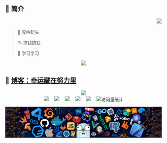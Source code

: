 ## :watermelon:    简介

<!-- 主页访问量统计 --> 
<div align="right"> <img src="https://profile-counter.glitch.me/Ed1Ryan2/count.svg" /> </div>

> :revolving_hearts: 没啥盼头
>
> :cupid: 搞钱搞钱
>
> :sparkling_heart: 学习学习

<!-- ![image](https://github.com/QInzhengk/QInzhengk/blob/7ed1ecebba0862b6b07d35011cac2488bd6d50c8/images/hr.gif) --> 

<!-- 仓库状态统计 --> 
<div align="center"> <img src="https://github-readme-stats.vercel.app/api?username=Ed1Ryan2&show_icons=true&theme=buefy" /> </div>

## :whale: [博客：幸运藏在努力里](https://github.com/qzkq/qzkq.github.io)

<!-- 常用语言占比统计 --> 
<div align="center"> <img src="https://github-readme-stats.vercel.app/api/top-langs/?username=Ed1Ryan2&layout=compact&theme=buefy" /> </div>

<div align="center">
  <a href="https://qzkq.github.io"><img src="https://img.shields.io/badge/Website-博客-blue" /></a>&emsp;
  <a href="https://qzkq.github.io/img/wechat_favicon.png"><img src="https://img.shields.io/badge/WeChat-微信-07c160" /></a>&emsp;
  <a href="https://blog.csdn.net/qq_45832050?type=blog"><img src="https://img.shields.io/badge/CSDN-论坛-c32136" /></a>&emsp;
  <a href="https://www.zhihu.com/people/qin-zheng-kai-89"><img src="https://img.shields.io/badge/Zhihu-知乎-blue" /></a>&emsp;
  <a href="https://qzkq.github.io/img/qq_favicon.png"><img src="https://img.shields.io/badge/OICQ-QQ-16a951" /></a>&emsp;
  <!-- visitor statistics logo 访问量统计徽标 -->
  <img src="https://komarev.com/ghpvc/?username=QInzhengk&label=Views&color=0e75b6&style=flat" alt="访问量统计" />
</div>

![image](https://github.com/QInzhengk/QInzhengk/blob/4781e600735582d630887cfa820ddee5c0e2e65b/images/icon.png)
